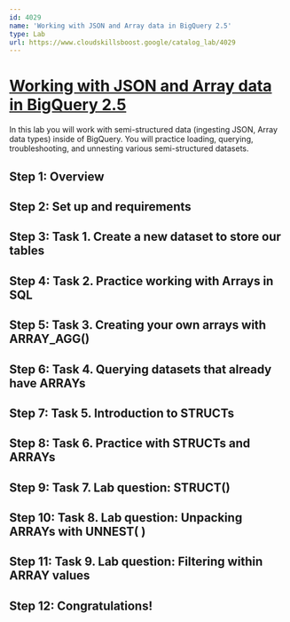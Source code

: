 ```yaml
---
id: 4029
name: 'Working with JSON and Array data in BigQuery 2.5'
type: Lab
url: https://www.cloudskillsboost.google/catalog_lab/4029
---
```


# [Working with JSON and Array data in BigQuery 2.5](https://www.cloudskillsboost.google/catalog_lab/4029)

In this lab you will work with semi-structured data (ingesting JSON, Array data types) inside of BigQuery. You will practice loading, querying, troubleshooting, and unnesting various semi-structured datasets.

## Step 1: Overview

## Step 2: Set up and requirements

## Step 3: Task 1. Create a new dataset to store our tables

## Step 4: Task 2. Practice working with Arrays in SQL

## Step 5: Task 3. Creating your own arrays with ARRAY_AGG()

## Step 6: Task 4. Querying datasets that already have ARRAYs

## Step 7: Task 5. Introduction to STRUCTs

## Step 8: Task 6. Practice with STRUCTs and ARRAYs

## Step 9: Task 7. Lab question: STRUCT()

## Step 10: Task 8. Lab question: Unpacking ARRAYs with UNNEST( )

## Step 11: Task 9. Lab question: Filtering within ARRAY values

## Step 12: Congratulations!
